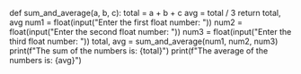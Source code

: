 def sum_and_average(a, b, c):
    total = a + b + c
    avg = total / 3
    return total, avg
num1 = float(input("Enter the first float number: "))
num2 = float(input("Enter the second float number: "))
num3 = float(input("Enter the third float number: "))
total, avg = sum_and_average(num1, num2, num3)
print(f"The sum of the numbers is: {total}")
print(f"The average of the numbers is: {avg}")
